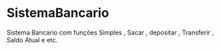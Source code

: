 # SistemaBancario
Sistema Bancario com funções Simples , Sacar , depositar , Transferir , Saldo Atual e etc.
